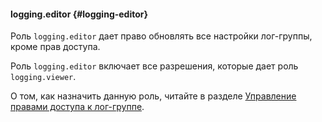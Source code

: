 #### logging.editor {#logging-editor}

Роль `logging.editor` дает право обновлять все настройки лог-группы, кроме прав доступа.

Роль `logging.editor` включает все разрешения, которые дает роль `logging.viewer`.

О том, как назначить данную роль, читайте в разделе [Управление правами доступа к лог-группе](../logging/operations/access-rights.md).